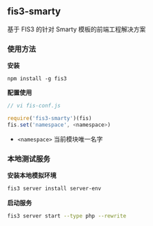 ## fis3-smarty

基于 FIS3 的针对 Smarty 模板的前端工程解决方案

### 使用方法

**安装**

```
npm install -g fis3
```

**配置使用**
```js
// vi fis-conf.js

require('fis3-smarty')(fis)
fis.set('namespace', <namespace>)
```
- `<namespace>` 当前模块唯一名字

### 本地测试服务

**安装本地模拟环境**

```bash
fis3 server install server-env
```

**启动服务**

```bash
fis3 server start --type php --rewrite
```

